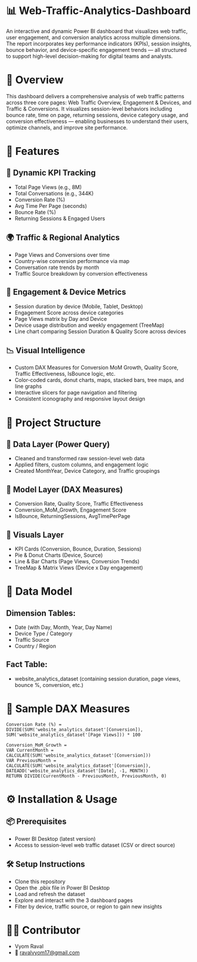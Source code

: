 # 📊 Web-Traffic-Analytics-Dashboard
An interactive and dynamic Power BI dashboard that visualizes web traffic, user engagement, and conversion analytics across multiple dimensions. The report incorporates key performance indicators (KPIs), session insights, bounce behavior, and device-specific engagement trends — all structured to support high-level decision-making for digital teams and analysts.
 
# 🚀 Overview
This dashboard delivers a comprehensive analysis of web traffic patterns across three core pages: Web Traffic Overview, Engagement & Devices, and Traffic & Conversions. It visualizes session-level behaviors including bounce rate, time on page, returning sessions, device category usage, and conversion effectiveness — enabling businesses to understand their users, optimize channels, and improve site performance.

# 🔧 Features
## 📌 Dynamic KPI Tracking
- Total Page Views (e.g., 8M)
- Total Conversations (e.g., 344K)
- Conversion Rate (%)
- Avg Time Per Page (seconds)
- Bounce Rate (%)
- Returning Sessions & Engaged Users

## 🌍 Traffic & Regional Analytics
- Page Views and Conversions over time
- Country-wise conversion performance via map
- Conversation rate trends by month
- Traffic Source breakdown by conversion effectiveness

## 🧠 Engagement & Device Metrics
- Session duration by device (Mobile, Tablet, Desktop)
- Engagement Score across device categories
- Page Views matrix by Day and Device
- Device usage distribution and weekly engagement (TreeMap)
- Line chart comparing Session Duration & Quality Score across devices

## 📉 Visual Intelligence
- Custom DAX Measures for Conversion MoM Growth, Quality Score, Traffic Effectiveness, IsBounce logic, etc.
- Color-coded cards, donut charts, maps, stacked bars, tree maps, and line graphs
- Interactive slicers for page navigation and filtering
- Consistent iconography and responsive layout design

# 📁 Project Structure
## 🔄 Data Layer (Power Query)
- Cleaned and transformed raw session-level web data
- Applied filters, custom columns, and engagement logic
- Created MonthYear, Device Category, and Traffic groupings

## 📐 Model Layer (DAX Measures)
- Conversion Rate, Quality Score, Traffic Effectiveness
- Conversion_MoM_Growth, Engagement Score
- IsBounce, ReturningSessions, AvgTimePerPage

## 🎨 Visuals Layer
- KPI Cards (Conversion, Bounce, Duration, Sessions)
- Pie & Donut Charts (Device, Source)
- Line & Bar Charts (Page Views, Conversion Trends)
- TreeMap & Matrix Views (Device x Day engagement)

# 🧮 Data Model
## Dimension Tables:
- Date (with Day, Month, Year, Day Name)
- Device Type / Category
- Traffic Source
- Country / Region

## Fact Table:
- website_analytics_dataset (containing session duration, page views, bounce %, conversion, etc.)

# 🔑 Sample DAX Measures
```
Conversion Rate (%) = 
DIVIDE(SUM('website_analytics_dataset'[Conversion]), SUM('website_analytics_dataset'[Page Views])) * 100
```

```
Conversion_MoM_Growth =
VAR CurrentMonth = CALCULATE(SUM('website_analytics_dataset'[Conversion]))
VAR PreviousMonth = CALCULATE(SUM('website_analytics_dataset'[Conversion]), DATEADD('website_analytics_dataset'[Date], -1, MONTH))
RETURN DIVIDE(CurrentMonth - PreviousMonth, PreviousMonth, 0)
```

# ⚙️ Installation & Usage
## 📦 Prerequisites
- Power BI Desktop (latest version)
- Access to session-level web traffic dataset (CSV or direct source)

## 🛠️ Setup Instructions
- Clone this repository
- Open the .pbix file in Power BI Desktop
- Load and refresh the dataset
- Explore and interact with the 3 dashboard pages
- Filter by device, traffic source, or region to gain new insights

# 👨‍💻 Contributor
- Vyom Raval
- 📧 ravalvyom17@gmail.com

